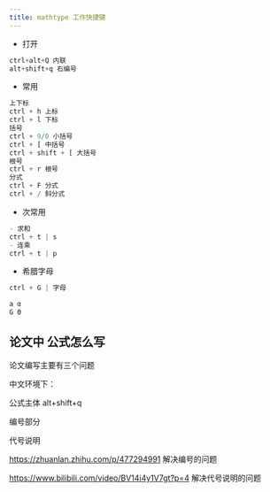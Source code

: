 ```yaml
---
title: mathtype 工作快捷键
---
```


- 打开

```python
ctrl+alt+Q 内联
alt+shift+q 右编号
```

- 常用

```python
上下标
ctrl + h 上标
ctrl + l 下标
括号
ctrl + 9/0 小括号
ctrl + [ 中括号
ctrl + shift + [ 大括号
根号 
ctrl + r 根号
分式
ctrl + F 分式
ctrl + / 斜分式
```

- 次常用

```python
- 求和 
ctrl + t | s 
- 连乘
ctrl + t | p
```

- 希腊字母

 ```PYTHON
ctrl + G | 字母

a α
G Θ
 ```

## 论文中 公式怎么写

论文编写主要有三个问题

中文环境下：

公式主体  alt+shift+q

编号部分

代号说明

https://zhuanlan.zhihu.com/p/477294991 解决编号的问题

https://www.bilibili.com/video/BV14i4y1V7gt?p=4 解决代号说明的问题